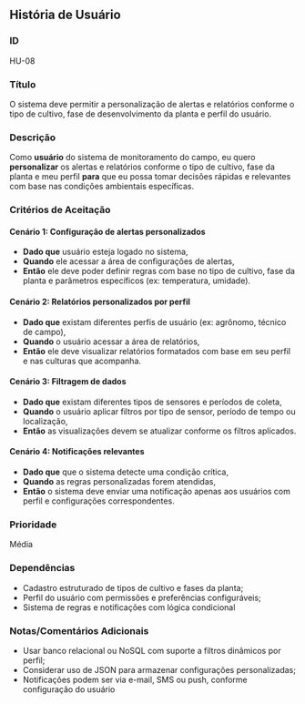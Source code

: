 ## História de Usuário

### ID  
HU-08

### Título  
O sistema deve permitir a personalização de alertas e relatórios conforme o tipo de cultivo, fase de desenvolvimento da planta e perfil do usuário.

### Descrição 
Como **usuário** do sistema de monitoramento do campo, eu quero **personalizar** os alertas e relatórios conforme o tipo de cultivo, fase da planta 
e meu perfil **para** que eu possa tomar decisões rápidas e relevantes com base nas condições ambientais específicas.

### Critérios de Aceitação

#### Cenário 1: Configuração de alertas personalizados
- **Dado que** usuário esteja logado no sistema,
- **Quando** ele acessar a área de configurações de alertas,
- **Então** ele deve poder definir regras com base no tipo de cultivo, fase da planta e parâmetros específicos (ex: temperatura, umidade).

#### Cenário 2: Relatórios personalizados por perfil
- **Dado que** existam diferentes perfis de usuário (ex: agrônomo, técnico de campo),
- **Quando** o usuário acessar a área de relatórios,
- **Então** ele deve visualizar relatórios formatados com base em seu perfil e nas culturas que acompanha.

#### Cenário 3: Filtragem de dados
- **Dado que** existam diferentes tipos de sensores e períodos de coleta,
- **Quando** o usuário aplicar filtros por tipo de sensor, período de tempo ou localização,
- **Então** as visualizações devem se atualizar conforme os filtros aplicados.

#### Cenário 4: Notificações relevantes
- **Dado que** que o sistema detecte uma condição crítica,
- **Quando** as regras personalizadas forem atendidas,
- **Então** o sistema deve enviar uma notificação apenas aos usuários com perfil e configurações correspondentes.

### Prioridade  
Média

### Dependências 
- Cadastro estruturado de tipos de cultivo e fases da planta;
- Perfil do usuário com permissões e preferências configuráveis;
- Sistema de regras e notificações com lógica condicional

### Notas/Comentários Adicionais
- Usar banco relacional ou NoSQL com suporte a filtros dinâmicos por perfil;
- Considerar uso de JSON para armazenar configurações personalizadas;
- Notificações podem ser via e-mail, SMS ou push, conforme configuração do usuário
 
